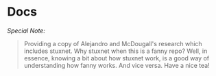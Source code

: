 # Docs


*Special Note:*
> 
> Providing a copy of Alejandro and McDougall's research
which includes stuxnet. Why stuxnet when this is a fanny repo? Well,
in essence, knowing a bit about how stuxnet work, is a good way of understanding how fanny works. And vice versa.
Have a nice tea!
